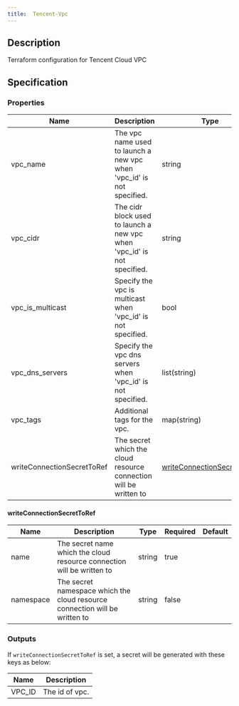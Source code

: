 ```yaml
---
title:  Tencent-Vpc
---
```


## Description

Terraform configuration for Tencent Cloud VPC

## Specification


### Properties

 Name | Description | Type | Required | Default 
 ------------ | ------------- | ------------- | ------------- | ------------- 
 vpc_name | The vpc name used to launch a new vpc when 'vpc_id' is not specified. | string | false |  
 vpc_cidr | The cidr block used to launch a new vpc when 'vpc_id' is not specified. | string | false |  
 vpc_is_multicast | Specify the vpc is multicast when 'vpc_id' is not specified. | bool | false |  
 vpc_dns_servers | Specify the vpc dns servers when 'vpc_id' is not specified. | list(string) | false |  
 vpc_tags | Additional tags for the vpc. | map(string) | false |  
 writeConnectionSecretToRef | The secret which the cloud resource connection will be written to | [writeConnectionSecretToRef](#writeConnectionSecretToRef) | false |  


#### writeConnectionSecretToRef

 Name | Description | Type | Required | Default 
 ------------ | ------------- | ------------- | ------------- | ------------- 
 name | The secret name which the cloud resource connection will be written to | string | true |  
 namespace | The secret namespace which the cloud resource connection will be written to | string | false |  


### Outputs

If `writeConnectionSecretToRef` is set, a secret will be generated with these keys as below:

 Name | Description 
 ------------ | ------------- 
 VPC_ID | The id of vpc.
